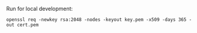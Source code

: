 Run for local development:
```
openssl req -newkey rsa:2048 -nodes -keyout key.pem -x509 -days 365 -out cert.pem
```
